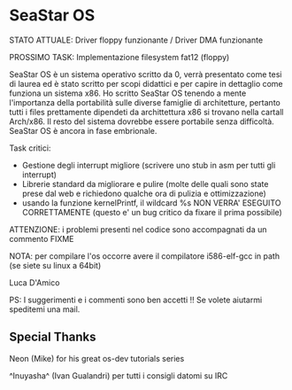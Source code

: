 SeaStar OS
==========

STATO ATTUALE: Driver floppy funzionante / Driver DMA funzionante

PROSSIMO TASK: Implementazione filesystem fat12 (floppy)

SeaStar OS è un sistema operativo scritto da 0, verrà presentato come tesi di laurea
ed è stato scritto per scopi didattici e per capire in dettaglio come funziona un
sistema x86.
Ho scritto SeaStar OS tenendo a mente l'importanza della portabilità sulle diverse 
famiglie di architetture, pertanto tutti i files prettamente dipendeti da archittettura
x86 si trovano nella cartall Arch/x86.
Il resto del sistema dovrebbe essere portabile senza difficoltà.
SeaStar OS è ancora in fase embrionale.

Task critici:

* Gestione degli interrupt migliore (scrivere uno stub in asm per tutti gli interrupt)
* Librerie standard da migliorare e pulire (molte delle quali sono state prese dal web
e richiedono qualche ora di pulizia e ottimizzazione)
* usando la funzione kernelPrintf, il wildcard %s NON VERRA' ESEGUITO CORRETTAMENTE
(questo e' un bug critico da fixare il prima possibile)


ATTENZIONE: i problemi presenti nel codice sono accompagnati da un commento FIXME

NOTA: per compilare l'os occorre avere il compilatore i586-elf-gcc in path (se siete su linux a 64bit)

Luca D'Amico

PS: I suggerimenti e i commenti sono ben accetti !! Se volete aiutarmi speditemi 
una mail.

Special Thanks
--------------

Neon (Mike) for his great os-dev tutorials series

^Inuyasha^ (Ivan Gualandri) per tutti i consigli datomi su IRC

